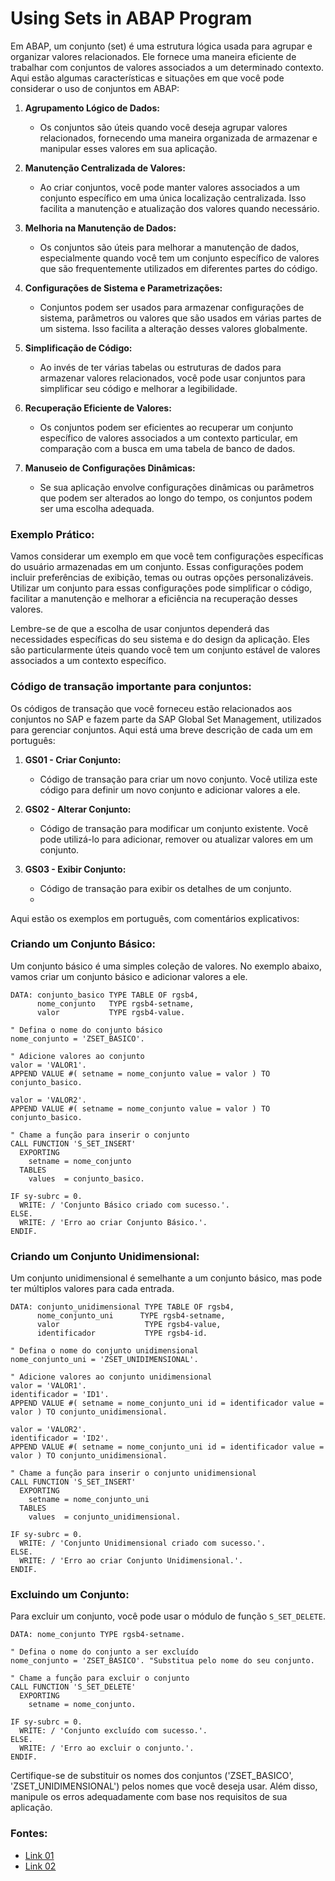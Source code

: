 # Using Sets in ABAP Program

Em ABAP, um conjunto (set) é uma estrutura lógica usada para agrupar e organizar valores relacionados. Ele fornece uma maneira eficiente de trabalhar com conjuntos de valores associados a um determinado contexto. Aqui estão algumas características e situações em que você pode considerar o uso de conjuntos em ABAP:

1. **Agrupamento Lógico de Dados:**
   - Os conjuntos são úteis quando você deseja agrupar valores relacionados, fornecendo uma maneira organizada de armazenar e manipular esses valores em sua aplicação.

2. **Manutenção Centralizada de Valores:**
   - Ao criar conjuntos, você pode manter valores associados a um conjunto específico em uma única localização centralizada. Isso facilita a manutenção e atualização dos valores quando necessário.

3. **Melhoria na Manutenção de Dados:**
   - Os conjuntos são úteis para melhorar a manutenção de dados, especialmente quando você tem um conjunto específico de valores que são frequentemente utilizados em diferentes partes do código.

4. **Configurações de Sistema e Parametrizações:**
   - Conjuntos podem ser usados para armazenar configurações de sistema, parâmetros ou valores que são usados em várias partes de um sistema. Isso facilita a alteração desses valores globalmente.

5. **Simplificação de Código:**
   - Ao invés de ter várias tabelas ou estruturas de dados para armazenar valores relacionados, você pode usar conjuntos para simplificar seu código e melhorar a legibilidade.

6. **Recuperação Eficiente de Valores:**
   - Os conjuntos podem ser eficientes ao recuperar um conjunto específico de valores associados a um contexto particular, em comparação com a busca em uma tabela de banco de dados.

7. **Manuseio de Configurações Dinâmicas:**
   - Se sua aplicação envolve configurações dinâmicas ou parâmetros que podem ser alterados ao longo do tempo, os conjuntos podem ser uma escolha adequada.

### Exemplo Prático:

Vamos considerar um exemplo em que você tem configurações específicas do usuário armazenadas em um conjunto. Essas configurações podem incluir preferências de exibição, temas ou outras opções personalizáveis. Utilizar um conjunto para essas configurações pode simplificar o código, facilitar a manutenção e melhorar a eficiência na recuperação desses valores.

Lembre-se de que a escolha de usar conjuntos dependerá das necessidades específicas do seu sistema e do design da aplicação. Eles são particularmente úteis quando você tem um conjunto estável de valores associados a um contexto específico.

### Código de transação importante para conjuntos:
Os códigos de transação que você forneceu estão relacionados aos conjuntos no SAP e fazem parte da SAP Global Set Management, utilizados para gerenciar conjuntos. Aqui está uma breve descrição de cada um em português:

1. **GS01 - Criar Conjunto:**
   - Código de transação para criar um novo conjunto. Você utiliza este código para definir um novo conjunto e adicionar valores a ele.

2. **GS02 - Alterar Conjunto:**
   - Código de transação para modificar um conjunto existente. Você pode utilizá-lo para adicionar, remover ou atualizar valores em um conjunto.

3. **GS03 - Exibir Conjunto:**
   - Código de transação para exibir os detalhes de um conjunto.
   - 
Aqui estão os exemplos em português, com comentários explicativos:

### Criando um Conjunto Básico:

Um conjunto básico é uma simples coleção de valores. No exemplo abaixo, vamos criar um conjunto básico e adicionar valores a ele.

```ABAP
DATA: conjunto_basico TYPE TABLE OF rgsb4,
      nome_conjunto   TYPE rgsb4-setname,
      valor           TYPE rgsb4-value.

" Defina o nome do conjunto básico
nome_conjunto = 'ZSET_BASICO'.

" Adicione valores ao conjunto
valor = 'VALOR1'.
APPEND VALUE #( setname = nome_conjunto value = valor ) TO conjunto_basico.

valor = 'VALOR2'.
APPEND VALUE #( setname = nome_conjunto value = valor ) TO conjunto_basico.

" Chame a função para inserir o conjunto
CALL FUNCTION 'S_SET_INSERT'
  EXPORTING
    setname = nome_conjunto
  TABLES
    values  = conjunto_basico.

IF sy-subrc = 0.
  WRITE: / 'Conjunto Básico criado com sucesso.'.
ELSE.
  WRITE: / 'Erro ao criar Conjunto Básico.'.
ENDIF.
```

### Criando um Conjunto Unidimensional:

Um conjunto unidimensional é semelhante a um conjunto básico, mas pode ter múltiplos valores para cada entrada.

```ABAP
DATA: conjunto_unidimensional TYPE TABLE OF rgsb4,
      nome_conjunto_uni      TYPE rgsb4-setname,
      valor                   TYPE rgsb4-value,
      identificador           TYPE rgsb4-id.

" Defina o nome do conjunto unidimensional
nome_conjunto_uni = 'ZSET_UNIDIMENSIONAL'.

" Adicione valores ao conjunto unidimensional
valor = 'VALOR1'.
identificador = 'ID1'.
APPEND VALUE #( setname = nome_conjunto_uni id = identificador value = valor ) TO conjunto_unidimensional.

valor = 'VALOR2'.
identificador = 'ID2'.
APPEND VALUE #( setname = nome_conjunto_uni id = identificador value = valor ) TO conjunto_unidimensional.

" Chame a função para inserir o conjunto unidimensional
CALL FUNCTION 'S_SET_INSERT'
  EXPORTING
    setname = nome_conjunto_uni
  TABLES
    values  = conjunto_unidimensional.

IF sy-subrc = 0.
  WRITE: / 'Conjunto Unidimensional criado com sucesso.'.
ELSE.
  WRITE: / 'Erro ao criar Conjunto Unidimensional.'.
ENDIF.
```

### Excluindo um Conjunto:

Para excluir um conjunto, você pode usar o módulo de função `S_SET_DELETE`.

```ABAP
DATA: nome_conjunto TYPE rgsb4-setname.

" Defina o nome do conjunto a ser excluído
nome_conjunto = 'ZSET_BASICO'. "Substitua pelo nome do seu conjunto.

" Chame a função para excluir o conjunto
CALL FUNCTION 'S_SET_DELETE'
  EXPORTING
    setname = nome_conjunto.

IF sy-subrc = 0.
  WRITE: / 'Conjunto excluído com sucesso.'.
ELSE.
  WRITE: / 'Erro ao excluir o conjunto.'.
ENDIF.
```

Certifique-se de substituir os nomes dos conjuntos ('ZSET_BASICO', 'ZSET_UNIDIMENSIONAL') pelos nomes que você deseja usar. Além disso, manipule os erros adequadamente com base nos requisitos de sua aplicação.

### Fontes:
- [Link 01](https://blogs.sap.com/2013/08/16/using-sets-in-abap-program/)
- [Link 02](https://easyabapforbeginners.wordpress.com/2017/10/25/working-with-sets-gs01gs02gs03/)

